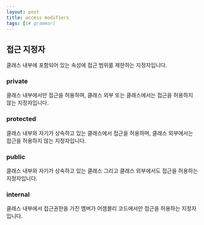 ```yaml
---
layout: post
title: access modifiers
tags: [c# grammar]
---
```

## 접근 지정자

클래스 내부에 포함되어 있는 속성에 접근 범위를
제한하는 지정자입니다.


### private
클래스 내부에서만 접근을 허용하며, 클래스 외부 또는
클래스에서는 접근을 허용하지 않는 지정자입니다.

### protected
클래스 내부와 자기가 상속하고 있는 클래스에서 접근을 허용하며,
클래스 외부에서는 접근을 허용하지 않는 지정자입니다.

### public
클래스 내부와 자기가 상속하고 있는 클래스 그리고 클래스 외부에서도
접근을 허용하는 지정자입니다.

### internal
클래스 내부에서 접근권한을 가진 멤버가 어셈블리 코드에서만 
접근을 허용하는 지정자입니다. 